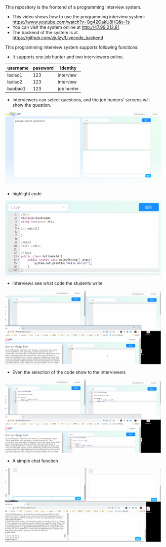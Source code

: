 This repository is the frontend of a programming interview system. 

* This video shows how to use the programming interview system: https://www.youtube.com/watch?v=Qg42OakU8HQ&t=1s
* You can visit the system online at http://47.99.212.81
* The backend of the system is at https://github.com/zjulzy/Livecode_backend



This programming interview system supports following functions:

* It supports one job hunter and two interviewers online.

| username | password | identity   |
| -------- | -------- | ---------- |
| laolao1  | 123      | interview  |
| laolao2  | 123      | interview  |
| baobao1  | 123      | job hunter |

* Interviewers can select questions, and the job hunters' screens will show the question.

![](./GIF/question.gif)

* highlight code

![](./GIF/highlight.gif)

* interviews see what code the students write

![](./GIF/content.gif)

* Even the selection of the code show to the interviewers

![](./GIF/selection.gif)

* A simple chat function

![](./GIF/chat.gif)







